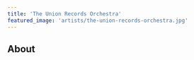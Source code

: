 ```yaml
---
title: 'The Union Records Orchestra'
featured_image: 'artists/the-union-records-orchestra.jpg'
---
```


## About


